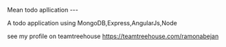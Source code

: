 Mean todo apllication ---

A todo application using MongoDB,Express,AngularJs,Node

see my profile on teamtreehouse https://teamtreehouse.com/ramonabejan